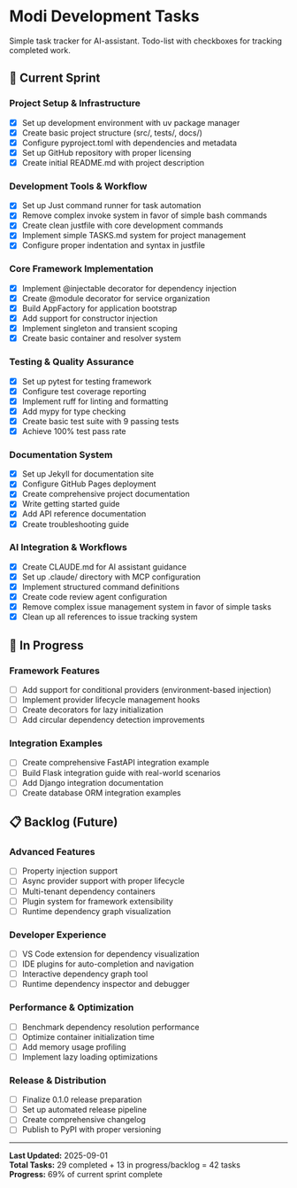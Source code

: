 # Modi Development Tasks

Simple task tracker for AI-assistant. Todo-list with checkboxes for tracking completed work.

## 🎯 Current Sprint

### Project Setup & Infrastructure

- [x] Set up development environment with uv package manager
- [x] Create basic project structure (src/, tests/, docs/)
- [x] Configure pyproject.toml with dependencies and metadata
- [x] Set up GitHub repository with proper licensing
- [x] Create initial README.md with project description

### Development Tools & Workflow

- [x] Set up Just command runner for task automation
- [x] Remove complex invoke system in favor of simple bash commands
- [x] Create clean justfile with core development commands
- [x] Implement simple TASKS.md system for project management
- [x] Configure proper indentation and syntax in justfile

### Core Framework Implementation

- [x] Implement @injectable decorator for dependency injection
- [x] Create @module decorator for service organization
- [x] Build AppFactory for application bootstrap
- [x] Add support for constructor injection
- [x] Implement singleton and transient scoping
- [x] Create basic container and resolver system

### Testing & Quality Assurance

- [x] Set up pytest for testing framework
- [x] Configure test coverage reporting
- [x] Implement ruff for linting and formatting
- [x] Add mypy for type checking
- [x] Create basic test suite with 9 passing tests
- [x] Achieve 100% test pass rate

### Documentation System

- [x] Set up Jekyll for documentation site
- [x] Configure GitHub Pages deployment
- [x] Create comprehensive project documentation
- [x] Write getting started guide
- [x] Add API reference documentation
- [x] Create troubleshooting guide

### AI Integration & Workflows

- [x] Create CLAUDE.md for AI assistant guidance
- [x] Set up .claude/ directory with MCP configuration
- [x] Implement structured command definitions
- [x] Create code review agent configuration
- [x] Remove complex issue management system in favor of simple tasks
- [x] Clean up all references to issue tracking system

## 🚧 In Progress

### Framework Features

- [ ] Add support for conditional providers (environment-based injection)
- [ ] Implement provider lifecycle management hooks
- [ ] Create decorators for lazy initialization
- [ ] Add circular dependency detection improvements

### Integration Examples

- [ ] Create comprehensive FastAPI integration example
- [ ] Build Flask integration guide with real-world scenarios
- [ ] Add Django integration documentation
- [ ] Create database ORM integration examples

## 📋 Backlog (Future)

### Advanced Features

- [ ] Property injection support
- [ ] Async provider support with proper lifecycle
- [ ] Multi-tenant dependency containers
- [ ] Plugin system for framework extensibility
- [ ] Runtime dependency graph visualization

### Developer Experience

- [ ] VS Code extension for dependency visualization
- [ ] IDE plugins for auto-completion and navigation
- [ ] Interactive dependency graph tool
- [ ] Runtime dependency inspector and debugger

### Performance & Optimization

- [ ] Benchmark dependency resolution performance
- [ ] Optimize container initialization time
- [ ] Add memory usage profiling
- [ ] Implement lazy loading optimizations

### Release & Distribution

- [ ] Finalize 0.1.0 release preparation
- [ ] Set up automated release pipeline
- [ ] Create comprehensive changelog
- [ ] Publish to PyPI with proper versioning

---

**Last Updated:** 2025-09-01  
**Total Tasks:** 29 completed + 13 in progress/backlog = 42 tasks  
**Progress:** 69% of current sprint complete
